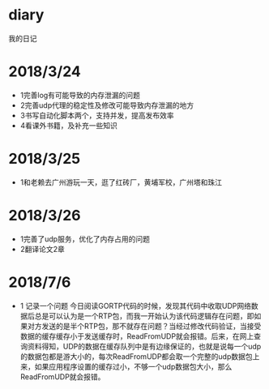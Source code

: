 # diary
我的日记
# 2018/3/24
* 1完善log有可能导致的内存泄漏的问题
* 2完善udp代理的稳定性及修改可能导致内存泄漏的地方
* 3书写自动化脚本两个，支持并发，提高发布效率
* 4看课外书籍，及补充一些知识
# 2018/3/25
* 1和老赖去广州游玩一天，逛了红砖厂，黄埔军校，广州塔和珠江
# 2018/3/26
* 1完善了udp服务，优化了内存占用的问题
* 2翻译论文2章
# 2018/7/6
* 1 记录一个问题 今日阅读GORTP代码的时候，发现其代码中收取UDP网络数据后总是可以认为是一个RTP包，而我一开始认为该代码逻辑存在问题，即如果对方发送的是半个RTP包，那不就存在问题？当经过修改代码验证，当接受数据的缓存缓存小于发送缓存时，ReadFromUDP就会报错。后来，在网上查询资料得知，UDP的数据在缓存队列中是有边缘保证的，也就是说每一个udp的数据包都是游大小的，每次ReadFromUDP都会取一个完整的udp数据包上来，如果应用程序设置的缓存过小，不够一个udp数据包大小，那么ReadFromUDP就会报错。

